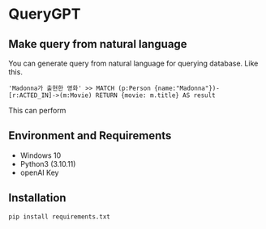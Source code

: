 # QueryGPT
## Make query from natural language
You can generate query from natural language for querying database.
Like this.
```
'Madonna가 출현한 영화' >> MATCH (p:Person {name:"Madonna"})-[r:ACTED_IN]->(m:Movie) RETURN {movie: m.title} AS result
```
This can perform

## Environment and Requirements
+ Windows 10
+ Python3 (3.10.11)
+ openAI  Key

## Installation
```
pip install requirements.txt
```
